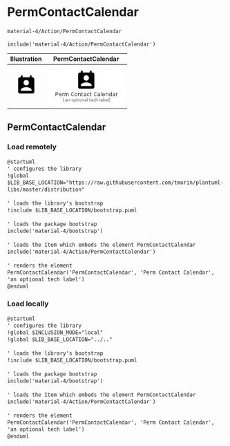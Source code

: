 # PermContactCalendar


```text
material-4/Action/PermContactCalendar
```

```text
include('material-4/Action/PermContactCalendar')
```



| Illustration | PermContactCalendar |
| :---: | :---: |
| ![illustration for Illustration](../../material-4/Action/PermContactCalendar.png) | ![illustration for PermContactCalendar](../../material-4/Action/PermContactCalendar.Local.png) |




## PermContactCalendar

### Load remotely
```plantuml
@startuml
' configures the library
!global $LIB_BASE_LOCATION="https://raw.githubusercontent.com/tmorin/plantuml-libs/master/distribution"

' loads the library's bootstrap
!include $LIB_BASE_LOCATION/bootstrap.puml

' loads the package bootstrap
include('material-4/bootstrap')

' loads the Item which embeds the element PermContactCalendar
include('material-4/Action/PermContactCalendar')

' renders the element
PermContactCalendar('PermContactCalendar', 'Perm Contact Calendar', 'an optional tech label')
@enduml
```

### Load locally
```plantuml
@startuml
' configures the library
!global $INCLUSION_MODE="local"
!global $LIB_BASE_LOCATION="../.."

' loads the library's bootstrap
!include $LIB_BASE_LOCATION/bootstrap.puml

' loads the package bootstrap
include('material-4/bootstrap')

' loads the Item which embeds the element PermContactCalendar
include('material-4/Action/PermContactCalendar')

' renders the element
PermContactCalendar('PermContactCalendar', 'Perm Contact Calendar', 'an optional tech label')
@enduml
```

